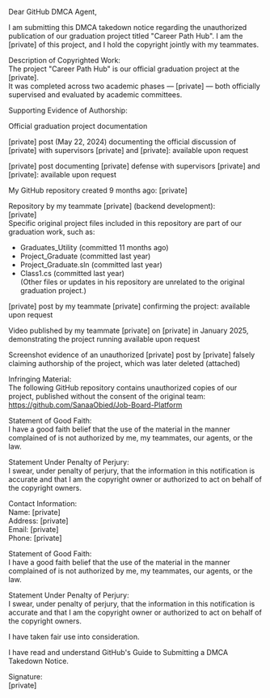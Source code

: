 Dear GitHub DMCA Agent,

I am submitting this DMCA takedown notice regarding the unauthorized publication of our graduation project titled "Career Path Hub". I am the [private] of this project, and I hold the copyright jointly with my teammates.

Description of Copyrighted Work:  
The project "Career Path Hub" is our official graduation project at the [private].  
It was completed across two academic phases — [private] — both officially supervised and evaluated by academic committees.

Supporting Evidence of Authorship:

Official graduation project documentation 

[private] post (May 22, 2024) documenting the official discussion of [private] with supervisors [private] and [private]: available upon request

[private] post documenting [private] defense with supervisors [private] and [private]: available upon request

My GitHub repository created 9 months ago: [private]

Repository by my teammate [private] (backend development):  
[private]   
Specific original project files included in this repository are part of our graduation work, such as:  
- Graduates_Utility (committed 11 months ago)  
- Project_Graduate (committed last year)  
- Project_Graduate.sln (committed last year)  
- Class1.cs (committed last year)  
(Other files or updates in his repository are unrelated to the original graduation project.) 

[private] post by my teammate [private] confirming the project: available upon request

Video published by my teammate [private] on [private] in January 2025, demonstrating the project running available upon request

Screenshot evidence of an unauthorized [private] post by [private] falsely claiming authorship of the project, which was later deleted (attached)   


Infringing Material:  
The following GitHub repository contains unauthorized copies of our project, published without the consent of the original team:  
https://github.com/SanaaObied/Job-Board-Platform

Statement of Good Faith:  
I have a good faith belief that the use of the material in the manner complained of is not authorized by me, my teammates, our agents, or the law.

Statement Under Penalty of Perjury:  
I swear, under penalty of perjury, that the information in this notification is accurate and that I am the copyright owner or authorized to act on behalf of the copyright owners.

Contact Information:  
Name: [private]  
Address: [private]  
Email:  [private]  
Phone: [private]  

Statement of Good Faith:  
I have a good faith belief that the use of the material in the manner complained of is not authorized by me, my teammates, our agents, or the law.

Statement Under Penalty of Perjury:  
I swear, under penalty of perjury, that the information in this notification is accurate and that I am the copyright owner or authorized to act on behalf of the copyright owners.

I have taken fair use into consideration.

I have read and understand GitHub's Guide to Submitting a DMCA Takedown Notice.

Signature:  
[private]  
